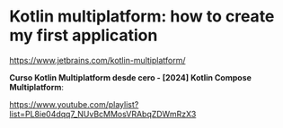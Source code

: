 # Kotlin multiplatform: how to create my first application

https://www.jetbrains.com/kotlin-multiplatform/

**Curso Kotlin Multiplatform desde cero - [2024] Kotlin Compose Multiplatform**:

https://www.youtube.com/playlist?list=PL8ie04dqq7_NUvBcMMosVRAbqZDWmRzX3





